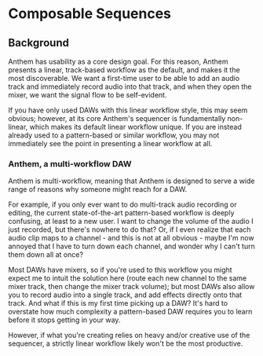 # Composable Sequences

## Background

Anthem has usability as a core design goal. For this reason, Anthem presents a linear, track-based workflow as the default, and makes it the most discoverable. We want a first-time user to be able to add an audio track and immediately record audio into that track, and when they open the mixer, we want the signal flow to be self-evident.

If you have only used DAWs with this linear workflow style, this may seem obvious; however, at its core Anthem's sequencer is fundamentally non-linear, which makes its default linear workflow unique. If you are instead already used to a pattern-based or similar workflow, you may not immediately see the point in presenting a linear workflow at all.

### Anthem, a multi-workflow DAW

Anthem is multi-workflow, meaning that Anthem is designed to serve a wide range of reasons why someone might reach for a DAW.

For example, if you only ever want to do multi-track audio recording or editing, the current state-of-the-art pattern-based workflow is deeply confusing, at least to a new user. I want to change the volume of the audio I just recorded, but there's nowhere to do that? Or, if I even realize that each audio clip maps to a channel - and this is not at all obvious - maybe I'm now annoyed that I have to turn down each channel, and wonder why I can't turn them down all at once?

Most DAWs have mixers, so if you're used to this workflow you might expect me to intuit the solution here (route each new channel to the same mixer track, then change the mixer track volume); but most DAWs also allow you to record audio into a single track, and add effects directly onto that track. And what if this is my first time picking up a DAW? It's hard to overstate how much complexity a pattern-based DAW requires you to learn before it stops getting in your way.

However, if what you're creating relies on heavy and/or creative use of the sequencer, a strictly linear workflow likely won't be the most productive.
